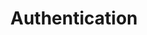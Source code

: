---
title: Authentication
position_number: 2
parameters:
  - name:
    content:
content_markdown: |-
  Authentication is the process of proving your identity to the system. The KPN API Store uses the OAuth 2.0 Client Credentials Grant type. Client IDs and Client secrets are provided when you create an app in the My apps dashboard of the KPN API Store. 

  Send your Client ID and Client secret with an API request to KPN API Store. You will receive an access token in the JSON message body of the response. 
  
  For example: `access_token`: `haf2SDl07E9N7RluNQ4kJ1TkGgso`

left_code_blocks:
  - code_block: |-
      {
        access_token": haf2SDl07E9N7RluNQ4kJ1TkGgso
      }
    title: Response
    language: json
right_code_blocks:
  - code_block: |2-
       $.get("http://api.myapp.com/books/", { "token": "YOUR_APP_KEY"}, function(data) {
         alert(data);
       });
    title: JQuery
    language: javascript
  - code_block: |2-
       curl http://api.myapp.com/books?token=YOUR_APP_KEY
    title: Curl
    language: bash
---